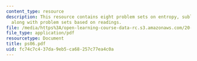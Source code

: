 ```yaml
---
content_type: resource
description: This resource contains eight problem sets on entropy, sublimation pressures,
  along with problem sets based on readings.
file: /media/https%3A/open-learning-course-data-rc.s3.amazonaws.com/20-110j-thermodynamics-of-biomolecular-systems-fall-2005/fc74c7c437da9eb5ca68257c77ea4c0a_ps06.pdf
file_type: application/pdf
resourcetype: Document
title: ps06.pdf
uid: fc74c7c4-37da-9eb5-ca68-257c77ea4c0a
---
```

